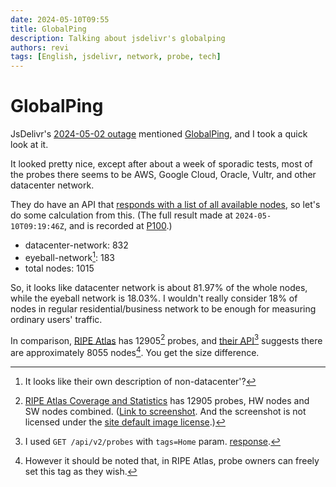 ```yaml
---
date: 2024-05-10T09:55
title: GlobalPing
description: Talking about jsdelivr's globalping
authors: revi
tags: [English, jsdelivr, network, probe, tech]
---
```


<!--
SPDX-FileCopyrightText: (C) 2024 Hong Yongmin (https://revi.xyz/) <yewon@revi.email>

SPDX-License-Identifier: LicenseRef-CC-BY-ND-2.0-KR
-->

# GlobalPing

JsDelivr's [2024-05-02 outage](https://www.jsdelivr.com/blog/jsdelivr-may-outage-postmortem/)
mentioned [GlobalPing](https://jsdelivr.com/globalping),
and I took a quick look at it.

It looked pretty nice, except after about a week of sporadic tests,
most of the probes there seems to be AWS, Google Cloud, Oracle, Vultr,
and other datacenter network.

They do have an API that [responds with a list of all available nodes](https://www.jsdelivr.com/docs/api.globalping.io#get-/v1/probes),
so let's do some calculation from this.
(The full result made at `2024-05-10T09:19:46Z`, and is recorded at [P100](https://issuetracker.revi.xyz/P100).)

- datacenter-network: 832
- eyeball-network[^1]: 183
- total nodes: 1015

So, it looks like datacenter network is about 81.97% of the whole nodes,
while the eyeball network is 18.03%.
I wouldn't really consider 18% of nodes in regular residential/business network
to be enough for measuring ordinary users' traffic.

<!-- truncate -->

In comparison, [RIPE Atlas](https://atlas.ripe.net) has 12905[^2] probes,
and [their API](https://atlas.ripe.net/docs/apis/rest-api-reference/#probes)[^3]
suggests there are approximately 8055 nodes[^4]. You get the size difference.

[^1]: It looks like their own description of non-datacenter'?

[^2]:
    [RIPE Atlas Coverage and Statistics](https://atlas.ripe.net/coverage/) has 12905
    probes, HW nodes and SW nodes combined. ([Link to screenshot](atlas-screenshot.png).
    And the screenshot is not licensed under the
    [site default image license](/meta#license).)

[^3]: I used `GET /api/v2/probes` with `tags=Home` param. [response](https://issuetracker.revi.xyz/P101).

[^4]: However it should be noted that, in RIPE Atlas, probe owners can freely set this tag as they wish.
